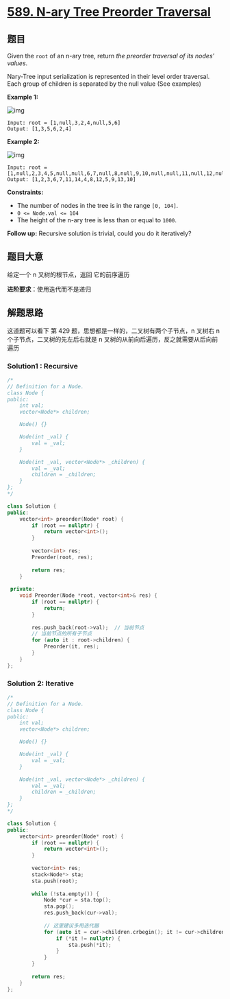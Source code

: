 # [589. N-ary Tree Preorder Traversal](https://leetcode.com/problems/n-ary-tree-preorder-traversal/)

## 题目

Given the `root` of an n-ary tree, return *the preorder traversal of its nodes' values*.

Nary-Tree input serialization is represented in their level order traversal. Each group of children is separated by the null value (See examples)

 

**Example 1:**

![img](https://assets.leetcode.com/uploads/2018/10/12/narytreeexample.png)

```
Input: root = [1,null,3,2,4,null,5,6]
Output: [1,3,5,6,2,4]
```

**Example 2:**

![img](https://assets.leetcode.com/uploads/2019/11/08/sample_4_964.png)

```
Input: root = [1,null,2,3,4,5,null,null,6,7,null,8,null,9,10,null,null,11,null,12,null,13,null,null,14]
Output: [1,2,3,6,7,11,14,4,8,12,5,9,13,10]
```

 

**Constraints:**

- The number of nodes in the tree is in the range `[0, 104]`.
- `0 <= Node.val <= 104`
- The height of the n-ary tree is less than or equal to `1000`.

 

**Follow up:** Recursive solution is trivial, could you do it iteratively?

## 题目大意

给定一个 n 叉树的根节点，返回 它的前序遍历

**进阶要求**：使用迭代而不是递归

## 解题思路

这道题可以看下 第 429 题，思想都是一样的，二叉树有两个子节点，n 叉树右 n 个子节点，二叉树的先左后右就是 n 叉树的从前向后遍历，反之就需要从后向前遍历

### Solution1 : Recursive

`````c++
/*
// Definition for a Node.
class Node {
public:
    int val;
    vector<Node*> children;

    Node() {}

    Node(int _val) {
        val = _val;
    }

    Node(int _val, vector<Node*> _children) {
        val = _val;
        children = _children;
    }
};
*/

class Solution {
public:
    vector<int> preorder(Node* root) {
        if (root == nullptr) {
            return vector<int>();
        }
        
        vector<int> res;
        Preorder(root, res);
        
        return res;
    }
    
 private:
    void Preorder(Node *root, vector<int>& res) {
        if (root == nullptr) {
            return;
        }
        
        res.push_back(root->val);  // 当前节点
        // 当前节点的所有子节点
        for (auto it : root->children) {
            Preorder(it, res);
        }
    }
};
`````

### Solution 2: Iterative

````c++
/*
// Definition for a Node.
class Node {
public:
    int val;
    vector<Node*> children;

    Node() {}

    Node(int _val) {
        val = _val;
    }

    Node(int _val, vector<Node*> _children) {
        val = _val;
        children = _children;
    }
};
*/

class Solution {
public:
    vector<int> preorder(Node* root) {
        if (root == nullptr) {
            return vector<int>();
        }
        
        vector<int> res;
        stack<Node*> sta;
        sta.push(root);
        
        while (!sta.empty()) {
            Node *cur = sta.top();
            sta.pop();
            res.push_back(cur->val);
            
            // 这里建议多用迭代器
            for (auto it = cur->children.crbegin(); it != cur->children.crend(); ++it) {
                if (*it != nullptr) {
                    sta.push(*it);
                }
            }
        }
        
        return res;
    }
};
````


